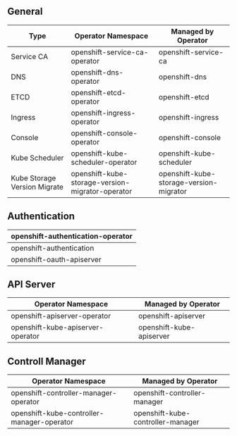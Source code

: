 ## General

| Type                         | Operator Namespace                               | Managed by Operator                     | 
|------------------------------|--------------------------------------------------|-----------------------------------------|
| Service CA                   | openshift-service-ca-operator                    | openshift-service-ca                    |
| DNS                          | openshift-dns-operator                           | openshift-dns                           |
| ETCD                         | openshift-etcd-operator                          | openshift-etcd                          |
| Ingress                      | openshift-ingress-operator                       | openshift-ingress                       |
| Console                      | openshift-console-operator                       | openshift-console                       |
| Kube Scheduler               | openshift-kube-scheduler-operator                | openshift-kube-scheduler                |
| Kube Storage Version Migrate | openshift-kube-storage-version-migrator-operator | openshift-kube-storage-version-migrator |

## Authentication

| openshift-authentication-operator |
|-----------------------------------|
| openshift-authentication          |
| openshift-oauth-apiserver         |

## API Server

| Operator Namespace                | Managed by Operator      |
|-----------------------------------|--------------------------|
| openshift-apiserver-operator      | openshift-apiserver      |
| openshift-kube-apiserver-operator | openshift-kube-apiserver |

## Controll Manager

| Operator Namespace                         | Managed by Operator               |
|--------------------------------------------|-----------------------------------|
| openshift-controller-manager-operator      | openshift-controller-manager      |
| openshift-kube-controller-manager-operator | openshift-kube-controller-manager | 
